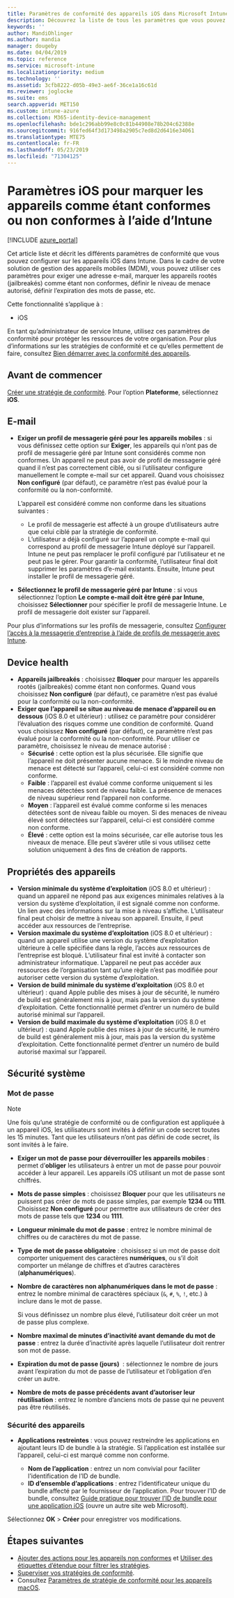 ```yaml
---
title: Paramètres de conformité des appareils iOS dans Microsoft Intune - Azure | Microsoft Docs
description: Découvrez la liste de tous les paramètres que vous pouvez utiliser lorsque vous configurez la conformité de vos appareils iOS dans Microsoft Intune. Exigez une adresse e-mail, vérifiez les appareils jailbreakés ou rootés, définissez les versions minimale et maximale autorisées pour le système d’exploitation, définissez des restrictions de mot de passe (concernant notamment sa longueur et la durée d’inactivité de l’appareil), définissez des restrictions d’applications, etc.
keywords: ''
author: MandiOhlinger
ms.author: mandia
manager: dougeby
ms.date: 04/04/2019
ms.topic: reference
ms.service: microsoft-intune
ms.localizationpriority: medium
ms.technology: ''
ms.assetid: 3cfb8222-d05b-49e3-ae6f-36ce1a16c61d
ms.reviewer: joglocke
ms.suite: ems
search.appverid: MET150
ms.custom: intune-azure
ms.collection: M365-identity-device-management
ms.openlocfilehash: bde1c296abb99e8c0c81b44908e78b204c62388e
ms.sourcegitcommit: 916fed64f3d173498a2905c7ed8d2d6416e34061
ms.translationtype: MTE75
ms.contentlocale: fr-FR
ms.lasthandoff: 05/23/2019
ms.locfileid: "71304125"
---
```

# <a name="ios-settings-to-mark-devices-as-compliant-or-not-compliant-using-intune"></a>Paramètres iOS pour marquer les appareils comme étant conformes ou non conformes à l’aide d’Intune

[!INCLUDE [azure_portal](./includes/azure_portal.md)]

Cet article liste et décrit les différents paramètres de conformité que vous pouvez configurer sur les appareils iOS dans Intune. Dans le cadre de votre solution de gestion des appareils mobiles (MDM), vous pouvez utiliser ces paramètres pour exiger une adresse e-mail, marquer les appareils rootés (jailbreakés) comme étant non conformes, définir le niveau de menace autorisé, définir l’expiration des mots de passe, etc.

Cette fonctionnalité s’applique à :

- iOS

En tant qu’administrateur de service Intune, utilisez ces paramètres de conformité pour protéger les ressources de votre organisation. Pour plus d’informations sur les stratégies de conformité et ce qu’elles permettent de faire, consultez [Bien démarrer avec la conformité des appareils](device-compliance-get-started.md).

## <a name="before-you-begin"></a>Avant de commencer

[Créer une stratégie de conformité](create-compliance-policy.md#create-the-policy). Pour l’option **Plateforme**, sélectionnez **iOS**.

## <a name="email"></a>E-mail

- **Exiger un profil de messagerie géré pour les appareils mobiles** : si vous définissez cette option sur **Exiger**, les appareils qui n’ont pas de profil de messagerie géré par Intune sont considérés comme non conformes. Un appareil ne peut pas avoir de profil de messagerie géré quand il n’est pas correctement ciblé, ou si l’utilisateur configure manuellement le compte e-mail sur cet appareil. Quand vous choisissez **Non configuré** (par défaut), ce paramètre n’est pas évalué pour la conformité ou la non-conformité.

  L’appareil est considéré comme non conforme dans les situations suivantes :

  - Le profil de messagerie est affecté à un groupe d’utilisateurs autre que celui ciblé par la stratégie de conformité.
  - L’utilisateur a déjà configuré sur l’appareil un compte e-mail qui correspond au profil de messagerie Intune déployé sur l’appareil. Intune ne peut pas remplacer le profil configuré par l’utilisateur et ne peut pas le gérer. Pour garantir la conformité, l’utilisateur final doit supprimer les paramètres d’e-mail existants. Ensuite, Intune peut installer le profil de messagerie géré.

- **Sélectionnez le profil de messagerie géré par Intune** : si vous sélectionnez l’option **Le compte e-mail doit être géré par Intune**, choisissez **Sélectionner** pour spécifier le profil de messagerie Intune. Le profil de messagerie doit exister sur l’appareil.

Pour plus d’informations sur les profils de messagerie, consultez [Configurer l’accès à la messagerie d’entreprise à l’aide de profils de messagerie avec Intune](email-settings-configure.md).

## <a name="device-health"></a>Device health

- **Appareils jailbreakés** : choisissez **Bloquer** pour marquer les appareils rootés (jailbreakés) comme étant non conformes. Quand vous choisissez **Non configuré** (par défaut), ce paramètre n’est pas évalué pour la conformité ou la non-conformité.
- **Exiger que l’appareil se situe au niveau de menace d’appareil ou en dessous** (iOS 8.0 et ultérieur) : utilisez ce paramètre pour considérer l’évaluation des risques comme une condition de conformité. Quand vous choisissez **Non configuré** (par défaut), ce paramètre n’est pas évalué pour la conformité ou la non-conformité. Pour utiliser ce paramètre, choisissez le niveau de menace autorisé :
  - **Sécurisé** : cette option est la plus sécurisée. Elle signifie que l’appareil ne doit présenter aucune menace. Si le moindre niveau de menace est détecté sur l’appareil, celui-ci est considéré comme non conforme.
  - **Faible** : l’appareil est évalué comme conforme uniquement si les menaces détectées sont de niveau faible. La présence de menaces de niveau supérieur rend l’appareil non conforme.
  - **Moyen** : l’appareil est évalué comme conforme si les menaces détectées sont de niveau faible ou moyen. Si des menaces de niveau élevé sont détectées sur l’appareil, celui-ci est considéré comme non conforme.
  - **Élevé** : cette option est la moins sécurisée, car elle autorise tous les niveaux de menace. Elle peut s’avérer utile si vous utilisez cette solution uniquement à des fins de création de rapports.

## <a name="device-properties"></a>Propriétés des appareils

- **Version minimale du système d’exploitation** (iOS 8.0 et ultérieur) : quand un appareil ne répond pas aux exigences minimales relatives à la version du système d’exploitation, il est signalé comme non conforme. Un lien avec des informations sur la mise à niveau s’affiche. L’utilisateur final peut choisir de mettre à niveau son appareil. Ensuite, il peut accéder aux ressources de l’entreprise.
- **Version maximale du système d’exploitation** (iOS 8.0 et ultérieur) : quand un appareil utilise une version du système d’exploitation ultérieure à celle spécifiée dans la règle, l’accès aux ressources de l’entreprise est bloqué. L’utilisateur final est invité à contacter son administrateur informatique. L’appareil ne peut pas accéder aux ressources de l’organisation tant qu’une règle n’est pas modifiée pour autoriser cette version du système d’exploitation.
- **Version de build minimale du système d’exploitation** (iOS 8.0 et ultérieur) : quand Apple publie des mises à jour de sécurité, le numéro de build est généralement mis à jour, mais pas la version du système d’exploitation. Cette fonctionnalité permet d’entrer un numéro de build autorisé minimal sur l’appareil.
- **Version de build maximale du système d’exploitation** (iOS 8.0 et ultérieur) : quand Apple publie des mises à jour de sécurité, le numéro de build est généralement mis à jour, mais pas la version du système d’exploitation. Cette fonctionnalité permet d’entrer un numéro de build autorisé maximal sur l’appareil.

## <a name="system-security"></a>Sécurité système

### <a name="password"></a>Mot de passe

> [!NOTE]
> Une fois qu’une stratégie de conformité ou de configuration est appliquée à un appareil iOS, les utilisateurs sont invités à définir un code secret toutes les 15 minutes. Tant que les utilisateurs n’ont pas défini de code secret, ils sont invités à le faire.

- **Exiger un mot de passe pour déverrouiller les appareils mobiles** : permet d’**obliger** les utilisateurs à entrer un mot de passe pour pouvoir accéder à leur appareil. Les appareils iOS utilisant un mot de passe sont chiffrés.
- **Mots de passe simples** : choisissez **Bloquer** pour que les utilisateurs ne puissent pas créer de mots de passe simples, par exemple **1234** ou **1111**. Choisissez **Non configuré** pour permettre aux utilisateurs de créer des mots de passe tels que **1234** ou **1111**.
- **Longueur minimale du mot de passe** : entrez le nombre minimal de chiffres ou de caractères du mot de passe.
- **Type de mot de passe obligatoire** : choisissez si un mot de passe doit comporter uniquement des caractères **numériques**, ou s’il doit comporter un mélange de chiffres et d’autres caractères (**alphanumériques**).
- **Nombre de caractères non alphanumériques dans le mot de passe** : entrez le nombre minimal de caractères spéciaux (`&`, `#`, `%`, `!`, etc.) à inclure dans le mot de passe.

    Si vous définissez un nombre plus élevé, l’utilisateur doit créer un mot de passe plus complexe.

- **Nombre maximal de minutes d’inactivité avant demande du mot de passe** : entrez la durée d’inactivité après laquelle l’utilisateur doit rentrer son mot de passe.
- **Expiration du mot de passe (jours)**  : sélectionnez le nombre de jours avant l’expiration du mot de passe de l’utilisateur et l’obligation d’en créer un autre.
- **Nombre de mots de passe précédents avant d’autoriser leur réutilisation** : entrez le nombre d’anciens mots de passe qui ne peuvent pas être réutilisés.

### <a name="device-security"></a>Sécurité des appareils

- **Applications restreintes** : vous pouvez restreindre les applications en ajoutant leurs ID de bundle à la stratégie. Si l’application est installée sur l’appareil, celui-ci est marqué comme non conforme.

  - **Nom de l’application** : entrez un nom convivial pour faciliter l’identification de l’ID de bundle.
  - **ID d’ensemble d’applications** : entrez l’identificateur unique du bundle affecté par le fournisseur de l’application. Pour trouver l’ID de bundle, consultez [Guide pratique pour trouver l’ID de bundle pour une application iOS](https://support.microsoft.com/help/4294074/how-to-find-the-bundle-id-for-an-ios-app) (ouvre un autre site web Microsoft).  

Sélectionnez **OK** > **Créer** pour enregistrer vos modifications.

## <a name="next-steps"></a>Étapes suivantes

- [Ajouter des actions pour les appareils non conformes](actions-for-noncompliance.md) et [Utiliser des étiquettes d’étendue pour filtrer les stratégies](scope-tags.md).
- [Superviser vos stratégies de conformité](compliance-policy-monitor.md).
- Consultez [Paramètres de stratégie de conformité pour les appareils macOS](compliance-policy-create-mac-os.md).
